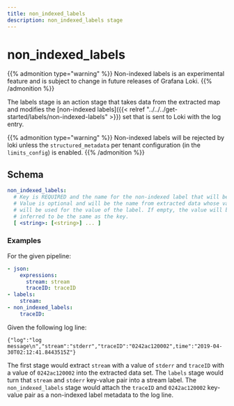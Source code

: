 ```yaml
---
title: non_indexed_labels
description: non_indexed_labels stage
---
```

# non_indexed_labels

{{% admonition type="warning" %}}
Non-indexed labels is an experimental feature and is subject to change in future releases of Grafana Loki. 
{{% /admonition %}}

The labels stage is an action stage that takes data from the extracted map and
modifies the [non-indexed labels]({{< relref "../../../get-started/labels/non-indexed-labels" >}}) set that is sent to Loki with the log entry.

{{% admonition type="warning" %}}
Non-indexed labels will be rejected by loki unless the `structured_metadata` per tenant configuration (in the `limits_config`) is enabled.
{{% /admonition %}}

## Schema

```yaml
non_indexed_labels:
  # Key is REQUIRED and the name for the non-indexed label that will be created.
  # Value is optional and will be the name from extracted data whose value
  # will be used for the value of the label. If empty, the value will be
  # inferred to be the same as the key.
  [ <string>: [<string>] ... ]
```

### Examples

For the given pipeline:

```yaml
- json:
    expressions:
      stream: stream
      traceID: traceID
- labels:
    stream:
- non_indexed_labels:
    traceID:
```

Given the following log line:

```
{"log":"log message\n","stream":"stderr","traceID":"0242ac120002",time":"2019-04-30T02:12:41.8443515Z"}
```

The first stage would extract `stream` with a value of `stderr` and `traceID` with a value of `0242ac120002` into
the extracted data set. The `labels` stage would turn that `stream` and `stderr` key-value pair into a stream label.
The `non_indexed_labels` stage would attach the `traceID` and `0242ac120002` key-value pair as a non-indexed label metadata to the log line.
